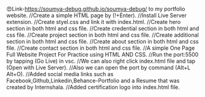 😍Link-https://soumya-debug.github.io/soumya-debug/ to my portfolio website.
//Create a simple HTML page by (!+Enter).
//Install Live Server extension.
//Create styel.css and link it with index.html.
//Create hero section in both html and css file.
//Create credential section in both html and css file.
//Create project section in both html and css file.
//Create additional section in both html and css file.
//Create about section in both html and css file.
//Create contact section in both html and css file.
//A simple One Page Full Website Project For Practice using HTML AND CSS.
//Run the port:5500 by tapping (Go Live) in vsc.
//We can also right click index.html file and tap (Open with Live Server).
//Also we can open the port by command (Alt+L Alt+O).
//Added social media links such as Facebook,Github,Linkedin,Behance-Portfolio and a Resume that was created by Internshala.
//Added certification logo into index.html file.
